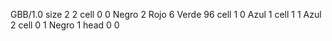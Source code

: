 <gs-board without-header> GBB/1.0
size 2 2
cell 0 0 Negro 2 Rojo 6 Verde 96
cell 1 0 Azul 1 
cell 1 1 Azul 2
cell 0 1 Negro 1
head 0 0 </gs-board>